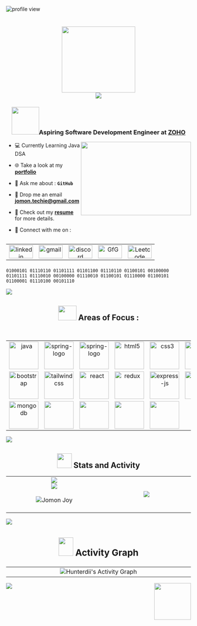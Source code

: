 <p align="left"> <img src="https://komarev.com/ghpvc/?username=Jomon-J&label=Profile%20views&color=87CEEB&style=flat" alt="profile view"/> </p>

<h1 align="center">
  <img src="https://github.com/user-attachments/assets/c4149728-9d23-444c-bde3-571ab637934c" height="180" width="200" align="center"/><br>
  <img src="https://readme-typing-svg.demolab.com/?lines=Hi%20There,%20Iam%20Jomon%20Joy;&font=Shantell+Sans&size=21%20Code&center=true&width=440&height=45&color=87CEEB &vCenter=true&pause=1000&size=22" align="center" />
</h1>

<h3 align="center"><img src="https://github.com/user-attachments/assets/8ffbc0fa-7c98-44de-948b-d2f5a379f56e" width="75"/>Aspiring Software Development Engineer at <a href="https://www.zoho.com/">ZOHO</a></h3>

<img src="https://github.com/user-attachments/assets/c322ae61-17b0-400c-9c27-f97c05d7ecb5" height="200" width="300" align="right">

-  💻 Currently Learning  Java DSA 

-  🌐 Take a look at my <a a href="https://jomon.dev/" target="_blank">**portfolio**</a>

-  💭 Ask me about    : **```GitHub```**

-  📧 Drop me an email <a href="mailto:jomon.techie@gmail.com" target="_blank">**jomon.techie@gmail.com**</a>

- 📄 Check out my <a href="https://drive.google.com/drive/folders/1Xtc_jAm3jnVh-o5JRLVb_o7RFGIA5fVK?usp=drive_link" target="_blank">**resume**</a> for more details.

- 🔗 Connect with me on : <br>

<!--Social Media-->   
<table width="120" align="left">
  <tr>
    <td align="center" width="60">
      <a href="https://linkedin.com/in/jomonj" target="blank">
        <img src="https://github.com/user-attachments/assets/c9691c7e-aa61-40bb-b859-29dd7e79e04c" alt="linkedin" height="36" width="65">
      </a>
    </td>
    <td align="center" width="60">
      <a href="mailto:jomon.techie@gmail.com">
        <img src="https://github.com/user-attachments/assets/94fa812d-25d9-44ea-9394-6869e312bbf9" alt="gmail" height="36" width="65">
      </a>
    </td>
    <td align="center" width="60">
      <a href="https://discord.com/invite/u74z6bRcs6">
        <img src="https://github.com/user-attachments/assets/707e74db-4e14-49c7-97ae-a26335407d70" alt="discord" height="36" width="65">
      </a>
    </td>
    <td align="center" width="60">
      <a href="https://auth.geeksforgeeks.org/user/jomonjoy">
        <img src="https://img.icons8.com/?size=48&id=AbQBhN9v62Ob&format=png" alt="GfG" height="36" width="65">
      </a>
    </td>
    <td align="center" width="60">
      <a href="https://www.leetcode.com/jomonjoy">
        <img src="https://img.icons8.com/?size=48&id=wDGo581Ea5Nf&format=png" alt="Leetcode" height="36" width="65">
      </a>
    </td>
  </tr>
</table>

<br>
<br>
<br>
<br>

```
01000101 01110110 01101111 01101100 01110110 01100101 00100000 01101111 01110010 00100000 01110010 01100101 01110000 01100101 01100001 01110100 00101110 

```

<img src="https://github.com/user-attachments/assets/d6a324eb-6397-48b6-b0e6-e2d8576d3044"><br>

<!---Skills--->
## <div align="center"><img src="https://github.com/user-attachments/assets/19c820e9-e785-4ff1-b8fc-86fa494ea082" width = 50px height = 40px> Areas of Focus :</div>
<br/>

<table width="100">
  <tr>
    <td align='center' width="190">
        <img src="https://img.icons8.com/color/48/java-coffee-cup-logo--v1.png" alt="java" width="80" height="75">
    </td>
    <td align='center' width="190">
        <img src="https://img.icons8.com/color/48/spring-logo.png" alt="spring-logo" width="80" height="75">
    </td>
    <td align='center' width="190">
        <img src="https://img.icons8.com/officel/48/spring-logo.png" alt="spring-logo" width="80" height="75">
    </td>
    <td align='center' width="190">
      <img src="https://img.icons8.com/color/48/html-5--v1.png" alt="html5" width="80" height="75"/>
    </td>
    <td align='center' width="190">
      <img src="https://img.icons8.com/fluency/48/css3.png" alt="css3" width="80" height="75"/>
    </td>
    <td align='center' width="190">
      <img src="https://img.icons8.com/color/48/javascript--v1.png" alt="javascript" width="80" height="75"/>
    </td>
  </tr>
  <tr>
      <td align='center' width="190">
        <img src="https://img.icons8.com/color/48/bootstrap--v2.png" alt="bootstrap" width="80" height="75"/>
      </td>
      <td align='center' width="190">
        <img src="https://img.icons8.com/color/48/tailwindcss.png" alt="tailwindcss" width="80" height="75"/>
      </td>
      <td align='center' width="190">
        <img src="https://img.icons8.com/plasticine/48/react.png" alt="react" width="80" height="75"/>
      </td>
      <td align='center' width="190">
        <img src="https://img.icons8.com/color/48/redux.png" alt="redux" width="80" height="75"/>
      </td>
      <td align='center' width="190">
        <img src="https://img.icons8.com/office/48/express-js.png" alt="express-js" width="80" height="75"/>
      <td align='center' width="190">
        <img src="https://img.icons8.com/fluency/48/node-js.png" alt="node-js" width="80" height="75"/>
      </td>
  </tr>
    <tr>
      <td align='center' width="190">
        <img src="https://img.icons8.com/color/48/mongodb.png" alt="mongodb" width="80" height="75"/>
      </td>
      <td align='center' width="190">
        <img src="https://img.icons8.com/color/48/mysql-logo.png" width="80" height="75"/>
      </td>
      <td align='center' width="190">
        <img src="https://img.icons8.com/color/48/git.png" width="80" height="75"/>
      </td>
      <td align='center' width="190">
        <img src="https://img.icons8.com/nolan/48/github.png" width="80" height="75"/>
      </td>
      <td align='center' width="190">
        <img src="https://img.icons8.com/color/48/google-firebase-console.png" width="80" height="75"/>
      </td>
  </tr>
</table>

<img src="https://github.com/user-attachments/assets/d6a324eb-6397-48b6-b0e6-e2d8576d3044"><br>

<!---GitHub Profile Status--->
## <div align="center"><img src="https://github.com/user-attachments/assets/a5d6dc97-e708-4b0e-afac-f78e13cac775" width = 40px height = 40px > Stats and Activity</h2></div>
  
<table width="100">
  <tr border="0">
    <td align='center' width="510">
      <!--🔝 Rank Gitthub Appearance-->
      <img src="https://gh-readme-profile.vercel.app/api?username=Jomon-J&theme=github_dark_tritanopia&border_width=0.1&photo_quality=100&format=svg&hide=issues&border_radius=17.5&hide_border=true&stroke_color=1F6FEB&bg_color=0D1117" />
      <br>
      <!--📏LINE-->
      <img src="https://github.com/user-attachments/assets/4cf9223c-703d-4cfd-8997-75dd4ae4756a">
      <br><br>
      <!--🏆 GitHub Trophy-->
      <img align="center" src="https://github-profile-trophy.vercel.app/?username=Jomon-J" target="_blank" alt="Jomon Joy" />
      <br><br>
    <td align='center' width="510">
      <!--📙 Languages-->
      <img  align="center"  src="https://github-readme-stats.vercel.app/api/top-langs/?username=Jomon-J&theme=github_dark&hide_border=true&no-bg=true&no-frame=true&langs_count=8"/>
    </td>
  </tr>
</table>

<img src="https://github.com/user-attachments/assets/d6a324eb-6397-48b6-b0e6-e2d8576d3044"><br>

<!---📈ACTIVITY GRAPH --->
## <div align="center"><h3><img src="https://github.com/user-attachments/assets/2b945ead-ec19-4428-bd51-4e3979494969" width = 40px height = 50px> Activity Graph </h3></div>

<table width="100">
  <tr border="0">
    <td align='center' width="1010">
      <img  align="center"  src="https://github-readme-activity-graph.vercel.app/graph/?username=Jomon-J&theme=github-dark&hide_border=true" img alt="Hunterdii's Activity Graph"/>
    </td>
  </tr>
</table>

<!---Footer--->
<img src="https://github.com/user-attachments/assets/f652a820-25d6-46ac-af72-2c7f2da08940" height="100" width="100" align="right"/>
<img src="https://readme-typing-svg.herokuapp.com/?font=Righteous&size=30&&&color=ffffff&center=true&vCenter=true&width=400&height=50&duration=5500&lines=Thank+you+for+visiting...+💙;" />

